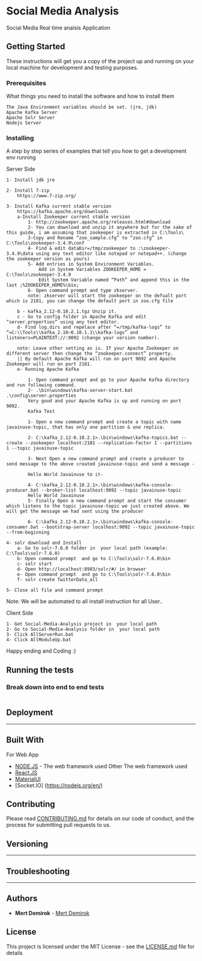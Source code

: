 # Social Media Analysis

Social Media Real time analsis Application 

## Getting Started

These instructions will get you a copy of the project up and running on your local machine for development and testing purposes.

### Prerequisites

What things you need to install the software and how to install them

```
The Java Environment variables should be set. (jre, jdk)
Apache Kafka Server
Apache Solr Server
Nodejs Server

```

### Installing

A step by step series of examples that tell you how to get a development env running  


Server Side
```
1- Install jdk jre

2- Install 7-zip 
    https://www.7-zip.org/

3- Install Kafka current stable version
    https://kafka.apache.org/downloads
    a-Install Zookeeper current stable version 
        1- http://zookeeper.apache.org/releases.html#download
        2- You can download and unzip it anywhere but for the sake of this guide, i am assuming that zookeeper is extracted in C:\Tools\
        3-Copy and Rename “zoo_sample.cfg” to “zoo.cfg” in C:\Tools\zookeeper-3.4.9\conf
        4- Find & edit dataDir=/tmp/zookeeper to :\zookeeper-3.4.9\data using any text editor like notepad or notepad++. (change the zookeeper version as yours)
        5- Add entries in System Environment Variables.
            Add in System Variables ZOOKEEPER_HOME = C:\Tools\zookeeper-3.4.9
            Edit System Variable named “Path” and append this in the last ;%ZOOKEEPER_HOME%\bin;
        6- Open command prompt and type zkserver.
        note: zkserver will start the zookeeper on the defualt port which is 2181, you can change the default port in zoo.cfg file
        
    b - kafka_2.12-0.10.2.1.tgz Unzip it.
    c - Go to config folder in Apache Kafka and edit “server.properties” using any text editor.
    d- Find log.dirs and repelace after “=/tmp/kafka-logs” to “=C:\\Tools\\kafka_2.10–0.10.1.1\\kafka-logs” and listeners=PLAINTEXT://:9092 (change your version number).
    
    note: Leave other setting as is. If your Apache Zookeeper on different server then change the “zookeeper.connect” property.
    || By default Apache Kafka will run on port 9092 and Apache Zookeeper will run on port 2181.
    e- Running Apache Kafka

        1- Open command prompt and go to your Apache Kafka directory and run following command.
        2- .\bin\windows\kafka-server-start.bat .\config\server.properties
        Very good and your Apache Kafka is up and running on port 9092.
        Kafka Test
        
        1- Open a new command prompt and create a topic with name javainuse-topic, that has only one partition & one replica.

        2- C:\kafka_2.12-0.10.2.1>.\bin\windows\kafka-topics.bat --create --zookeeper localhost:2181 --replication-factor 1 --partitions 1 --topic javainuse-topic
        
        3- Next Open a new command prompt and create a producer to send message to the above created javainuse-topic and send a message - 
        
        Hello World Javainuse to it-

        4- C:\kafka_2.12-0.10.2.1>.\bin\windows\kafka-console-producer.bat --broker-list localhost:9092 --topic javainuse-topic
        Hello World Javainuse
        5- Finally Open a new command prompt and start the consumer which listens to the topic javainuse-topic we just created above. We will get the message we had sent using the producer
        
        6- C:\kafka_2.12-0.10.2.1>.\bin\windows\kafka-console-consumer.bat --bootstrap-server localhost:9092 --topic javainuse-topic --from-beginning

4- solr download and Install
    a- Go to solr-7.6.0 folder in  your local path (example: C:\Tools\solr-7.6.0)
    b- Open command prompt  and go to C:\Tools\solr-7.6.0\bin 
    c- solr start
    d- Open http://localhost:8983/solr/#/ in browser
    e- Open command prompt  and go to C:\Tools\solr-7.6.0\bin 
    f- solr create TwitterData_all

5- Close all file and command prompt

```
Note: We will be automated to all install instruction for all User..


Client Side
```
1- Get Social-Media-Analysis project in  your local path 
2- Go to Social-Media-Analysis folder in  your local path 
3- Click AllServerRun.bat 
4- Click AllModuleUp.bat

```
Happy ending and Coding :) 


## Running the tests


### Break down into end to end tests

```

```

## Deployment

------

## Built With
For Web App
* [NODE.JS](https://nodejs.org/en/) - The web framework used
Other The web framework used
* [React.JS](https://nodejs.org/en/)
* [MaterialUI](https://nodejs.org/en/)
* [Socket.IO] (https://nodejs.org/en/)

## Contributing

Please read [CONTRIBUTING.md](https://gist.github.com/PurpleBooth/b24679402957c63ec426) for details on our code of conduct, and the process for submitting pull requests to us.

## Versioning
----

## Troubleshooting
------

## Authors

* **Mert Demirok** - [Mert Demirok](https://github.com/mertdemirok)

## License

This project is licensed under the MIT License - see the [LICENSE.md](LICENSE.md) file for details

